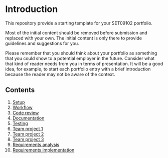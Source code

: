 # Introduction

This repository provide a starting template for your SET09102 portfolio.

Most of the initial content should be removed before submission and replaced with your
own. The initial content is only there to provide guidelines and suggestions for you.

Please remember that you should think about your portfolio as something that you could
show to a potential employer in the future. Consider what that kind of reader needs from
you in terms of presentation. It will be a good idea, for example, to start each portfolio
entry with a brief introduction because the reader may not be aware of the context.

## Contents

1. [Setup](week2_setup.md)
2. [Workflow](week3_workflow.md)
3. [Code review](week4_code_review.md)
4. [Documentation](week5_documentation.md)
5. [Testing](week6_testing.md)
6. [Team project 1](week8_project.md)
7. [Team project 2](week9_project.md)
8. [Team project 3](week10_project.md)
9. [Requirements analysis](week11_requirements.md)
10. [Requirements implementation](week12_implementation.md)
